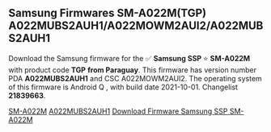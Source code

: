 <h2>Samsung Firmwares SM-A022M(TGP) A022MUBS2AUH1/A022MOWM2AUI2/A022MUBS2AUH1</h2>
Download the Samsung firmware for the ✅ <strong>Samsung SSP </strong> ⭐ <strong>SM-A022M</strong> with product code <strong>TGP</strong> <strong> from Paraguay</strong>. This firmware has version number PDA <strong>A022MUBS2AUH1</strong> and CSC A022MOWM2AUI2. The operating system of this firmware is Android Q , with build date 2021-10-01. Changelist <strong>21839663</strong>.


[SM-A022M](https://samfirm.shop/samsung/model/SM-A022M)
[A022MUBS2AUH1](https://samfirm.shop/samsung/pda/A022MUBS2AUH1)
[Download Firmware Samsung SSP SM-A022M](https://samfirm.shop/samsung/firmware/461741)
